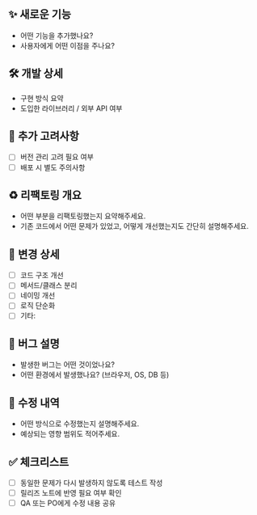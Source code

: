 ## ✨ 새로운 기능
- 어떤 기능을 추가했나요?
- 사용자에게 어떤 이점을 주나요?

## 🛠 개발 상세
- 구현 방식 요약
- 도입한 라이브러리 / 외부 API 여부

## 🧩 추가 고려사항
- [ ] 버전 관리 고려 필요 여부
- [ ] 배포 시 별도 주의사항

## ♻️ 리팩토링 개요
- 어떤 부분을 리팩토링했는지 요약해주세요.
- 기존 코드에서 어떤 문제가 있었고, 어떻게 개선했는지도 간단히 설명해주세요.

## 🔨 변경 상세
- [ ] 코드 구조 개선
- [ ] 메서드/클래스 분리
- [ ] 네이밍 개선
- [ ] 로직 단순화
- [ ] 기타:

## 🐛 버그 설명
- 발생한 버그는 어떤 것이었나요?
- 어떤 환경에서 발생했나요? (브라우저, OS, DB 등)

## 🔧 수정 내역
- 어떤 방식으로 수정했는지 설명해주세요.
- 예상되는 영향 범위도 적어주세요.

## ✅ 체크리스트
- [ ] 동일한 문제가 다시 발생하지 않도록 테스트 작성
- [ ] 릴리즈 노트에 반영 필요 여부 확인
- [ ] QA 또는 PO에게 수정 내용 공유